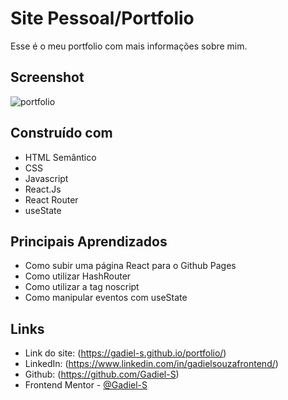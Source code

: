 # Site Pessoal/Portfolio

Esse é o meu portfolio com mais informações sobre mim. 

## Screenshot

![portfolio](https://github.com/Gadiel-S/portfolio/assets/127633370/2563ed61-1d41-418d-a02f-3dd63a691e41)

## Construído com

- HTML Semântico
- CSS
- Javascript
- React.Js
- React Router
- useState

## Principais Aprendizados

- Como subir uma página React para o Github Pages
- Como utilizar HashRouter
- Como utilizar a tag noscript
- Como manipular eventos com useState

## Links

- Link do site: (https://gadiel-s.github.io/portfolio/)
- LinkedIn: (https://www.linkedin.com/in/gadielsouzafrontend/)
- Github: (https://github.com/Gadiel-S)
- Frontend Mentor - [@Gadiel-S](https://www.frontendmentor.io/profile/Gadiel-S)
